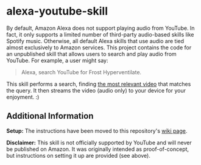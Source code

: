 # alexa-youtube-skill

By default, Amazon Alexa does not support playing audio from YouTube. In fact, it only supports a limited number of third-party audio-based skills like Spotify music. Otherwise, all default Alexa skills that use audio are tied almost exclusively to Amazon services. This project contains the code for an unpublished skill that allows users to search and play audio from YouTube. For example, a user might say:

> Alexa, search YouTube for Frost Hyperventilate.

This skill performs a search, finding [the most relevant video](https://www.youtube.com/watch?v=Ol592sakmZU) that matches the query. It then streams the video (audio only) to your device for your enjoyment. :)

## Additional Information

__Setup:__ The instructions have been moved to this repository's [wiki page](https://github.com/dmhacker/alexa-youtube-skill/wiki).

__Disclaimer:__ This skill is not officially supported by YouTube and will never be published on Amazon. It was originally intended as proof-of-concept, but instructions on setting it up are provided (see above).


